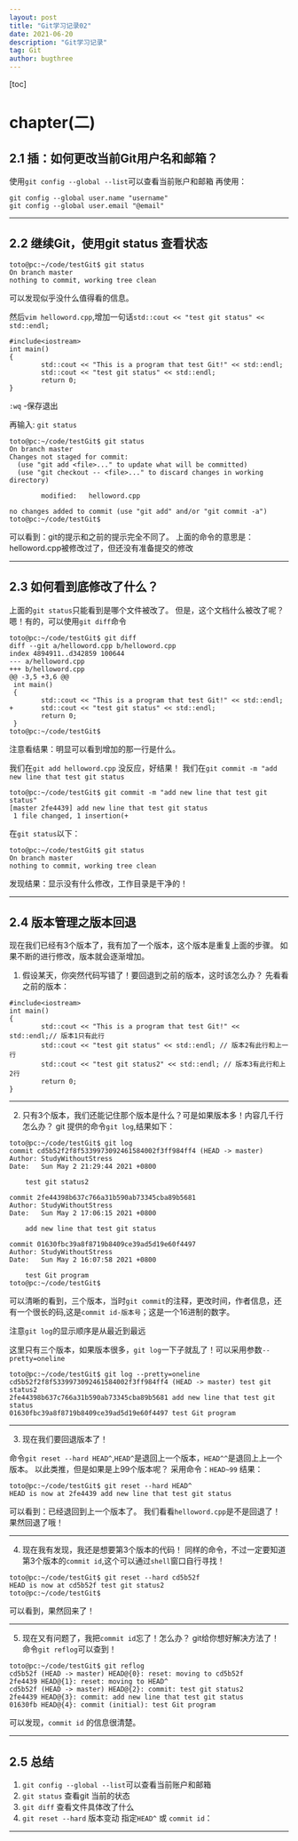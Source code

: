 ```yaml
---
layout: post
title: "Git学习记录02"
date: 2021-06-20
description: "Git学习记录"
tag: Git
author: bugthree
---
```



[toc]

# chapter(二)
## 2.1 插：如何更改当前Git用户名和邮箱？
使用`git config --global --list`可以查看当前账户和邮箱
再使用：

```dotnetcli
git config --global user.name "username"
git config --global user.email "@email"
```

---

## 2.2 继续Git，使用git status 查看状态

```dotnetcli
toto@pc:~/code/testGit$ git status
On branch master
nothing to commit, working tree clean
```

可以发现似乎没什么值得看的信息。

然后`vim helloword.cpp`,增加一句话`std::cout << "test git status" << std::endl;`

```dotnetcli
#include<iostream>
int main()
{
        std::cout << "This is a program that test Git!" << std::endl;
        std::cout << "test git status" << std::endl;
        return 0;
}
```

`:wq` -保存退出

再输入: `git status`

```dotnetcli
toto@pc:~/code/testGit$ git status
On branch master
Changes not staged for commit:
  (use "git add <file>..." to update what will be committed)
  (use "git checkout -- <file>..." to discard changes in working directory)

        modified:   helloword.cpp

no changes added to commit (use "git add" and/or "git commit -a")
toto@pc:~/code/testGit$
```

可以看到：git的提示和之前的提示完全不同了。
上面的命令的意思是：helloword.cpp被修改过了，但还没有准备提交的修改

---

## 2.3 如何看到底修改了什么？
上面的`git status`只能看到是哪个文件被改了。
但是，这个文档什么被改了呢？
嗯！有的，可以使用`git diff`命令

```dotnetcli
toto@pc:~/code/testGit$ git diff
diff --git a/helloword.cpp b/helloword.cpp
index 4894911..d342859 100644
--- a/helloword.cpp
+++ b/helloword.cpp
@@ -3,5 +3,6 @@
 int main()
 {
        std::cout << "This is a program that test Git!" << std::endl;
+       std::cout << "test git status" << std::endl;
        return 0;
 }
toto@pc:~/code/testGit$
```

注意看结果：明显可以看到增加的那一行是什么。

我们在`git add helloword.cpp` 没反应，好结果！
我们在`git commit -m "add new line that test git status`

```dotnetcli
toto@pc:~/code/testGit$ git commit -m "add new line that test git status"
[master 2fe4439] add new line that test git status
 1 file changed, 1 insertion(+
```

在`git status`以下：

```dotnetcli
toto@pc:~/code/testGit$ git status
On branch master
nothing to commit, working tree clean
```

发现结果：显示没有什么修改，工作目录是干净的！

---

## 2.4 版本管理之版本回退
现在我们已经有3个版本了，我有加了一个版本，这个版本是重复上面的步骤。
如果不断的进行修改，版本就会逐渐增加。
1. 假设某天，你突然代码写错了！要回退到之前的版本，这时该怎么办？
先看看之前的版本：
```dotnetcli
#include<iostream>
int main()
{
        std::cout << "This is a program that test Git!" << std::endl;// 版本1只有此行
        std::cout << "test git status" << std::endl; // 版本2有此行和上一行
        std::cout << "test git status2" << std::endl; // 版本3有此行和上2行
        return 0;
}
```
---
2. 只有3个版本，我们还能记住那个版本是什么？可是如果版本多！内容几千行怎么办？
git 提供的命令`git log`,结果如下：
    
```dotnetcli
toto@pc:~/code/testGit$ git log
commit cd5b52f2f8f5339973092461584002f3ff984ff4 (HEAD -> master)
Author: StudyWithoutStress
Date:   Sun May 2 21:29:44 2021 +0800
    
    test git status2
    
commit 2fe44398b637c766a31b590ab73345cba89b5681
Author: StudyWithoutStress
Date:   Sun May 2 17:06:15 2021 +0800
    
    add new line that test git status
    
commit 01630fbc39a8f8719b8409ce39ad5d19e60f4497
Author: StudyWithoutStress
Date:   Sun May 2 16:07:58 2021 +0800
    
    test Git program
toto@pc:~/code/testGit$ 
```

可以清晰的看到，三个版本，当时`git commit`的注释，更改时间，作者信息，还有一个很长的码,这是`commit id-版本号`；这是一个16进制的数字。

注意`git log`的显示顺序是从最近到最远

这里只有三个版本，如果版本很多，`git log`一下子就乱了！可以采用参数`--pretty=oneline`
    
```dotnetcli
toto@pc:~/code/testGit$ git log --pretty=oneline
cd5b52f2f8f5339973092461584002f3ff984ff4 (HEAD -> master) test git status2
2fe44398b637c766a31b590ab73345cba89b5681 add new line that test git status
01630fbc39a8f8719b8409ce39ad5d19e60f4497 test Git program
```   

---
3. 现在我们要回退版本了！

命令`git reset --hard HEAD^`,`HEAD^`是退回上一个版本，`HEAD^^`是退回上上一个版本。
        以此类推，但是如果是上99个版本呢？
        采用命令：`HEAD~99`
结果：

```dotnetcli
toto@pc:~/code/testGit$ git reset --hard HEAD^
HEAD is now at 2fe4439 add new line that test git status
``` 
   
可以看到：已经退回到上一个版本了。
我们看看`helloword.cpp`是不是回退了！
果然回退了哦！

---
4. 现在我有发现，我还是想要第3个版本的代码！
同样的命令，不过一定要知道第3个版本的`commit id`,这个可以通过`shell`窗口自行寻找！

```dotnetcli
toto@pc:~/code/testGit$ git reset --hard cd5b52f
HEAD is now at cd5b52f test git status2
toto@pc:~/code/testGit$ 
```

可以看到，果然回来了！

---
5. 现在又有问题了，我把`commit id`忘了！怎么办？
    git给你想好解决方法了！
    命令`git reflog`可以查到！

```dotnetcli
toto@pc:~/code/testGit$ git reflog
cd5b52f (HEAD -> master) HEAD@{0}: reset: moving to cd5b52f
2fe4439 HEAD@{1}: reset: moving to HEAD^
cd5b52f (HEAD -> master) HEAD@{2}: commit: test git status2
2fe4439 HEAD@{3}: commit: add new line that test git status
01630fb HEAD@{4}: commit (initial): test Git program
```
可以发现，`commit id` 的信息很清楚。
        
---

## 2.5 总结
1. `git config --global --list`可以查看当前账户和邮箱
1. `git status` 查看git 当前的状态
1. `git diff` 查看文件具体改了什么
1. `git reset --hard` 版本变动
    指定`HEAD^` 或 `commit id`：

---
